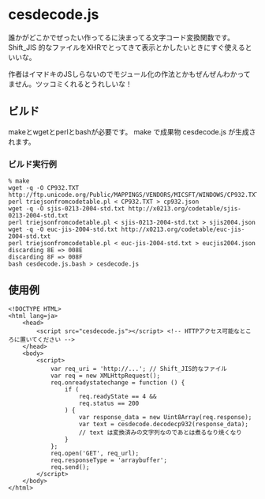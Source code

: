 # cesdecode.js

誰かがどこかでぜったい作ってるに決まってる文字コード変換関数です。
Shift_JIS 的なファイルをXHRでとってきて表示とかしたいときにすぐ使えるといいな。

作者はイマドキのJSしらないのでモジュール化の作法とかもぜんぜんわかってません。ツッコミくれるとうれしいな！

## ビルド

makeとwgetとperlとbashが必要です。
make で成果物 cesdecode.js が生成されます。

### ビルド実行例

    % make
    wget -q -O CP932.TXT http://ftp.unicode.org/Public/MAPPINGS/VENDORS/MICSFT/WINDOWS/CP932.TXT
    perl triejsonfromcodetable.pl < CP932.TXT > cp932.json
    wget -q -O sjis-0213-2004-std.txt http://x0213.org/codetable/sjis-0213-2004-std.txt
    perl triejsonfromcodetable.pl < sjis-0213-2004-std.txt > sjis2004.json
    wget -q -O euc-jis-2004-std.txt http://x0213.org/codetable/euc-jis-2004-std.txt
    perl triejsonfromcodetable.pl < euc-jis-2004-std.txt > eucjis2004.json
    discarding 8E => 008E
    discarding 8F => 008F
    bash cesdecode.js.bash > cesdecode.js

## 使用例

    <!DOCTYPE HTML>
    <html lang=ja>
        <head>
            <script src="cesdecode.js"></script> <!-- HTTPアクセス可能なところに置いてください -->
        </head>
        <body>
            <script>
                var req_uri = 'http://...'; // Shift_JIS的なファイル
                var req = new XMLHttpRequest();
                req.onreadystatechange = function () {
                    if (
                        req.readyState == 4 &&
                        req.status == 200
                    ) {
                        var response_data = new Uint8Array(req.response);
                        var text = cesdecode.decodecp932(response_data);
                        // text は変換済みの文字列なのであとは煮るなり焼くなり
                    }
                };
                req.open('GET', req_url);
                req.responseType = 'arraybuffer';
                req.send();
            </script>
        </body>
    </html>
